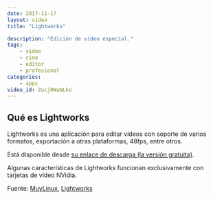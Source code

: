 ```yaml
---
date: 2017-11-17
layout: video
title: "Lightworks"

description: "Edición de vídeo especial."
tags:
    - video
    - cine
    - editor
    - profesional
categories:
    - apps
video_id: Zucj0WaNLko
---
```


## Qué es Lightworks

Lightworks es una aplicación para editar vídeos con soporte de varios formatos, exportación a otras plataformas, 48fps, entre otros.

Está disponible desde [su enlace de descarga (la versión gratuita)](https://www.lwks.com/index.php?option=com_lwks&view=download&Itemid=206).

Algunas características de Lightworks funcionan exclusivamente con tarjetas de vídeo NVidia.

Fuente: [MuyLinux](http://www.muylinux.com/2017/04/06/lightworks-14-0), [Lightworks](https://www.lwks.com/index.php?option=com_content&view=article&id=98&Itemid=209)
